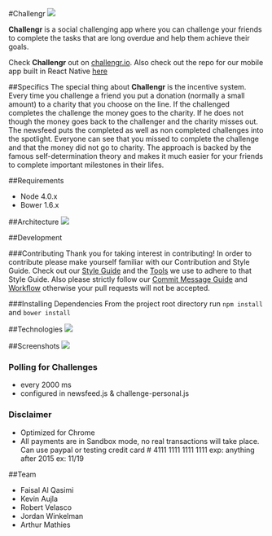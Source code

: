 #Challengr
  ![](https://s3-us-west-2.amazonaws.com/challengrimages/screenshots/challengrMobileSM.jpg)

  **Challengr** is a social challenging app where you can challenge your friends to complete the tasks that are long overdue and help them achieve their goals.
  
  Check **Challengr** out on [challengr.io](http://challengr.io). Also check out the repo for our mobile app built in React Native [here](https://github.com/hacksquare/Challengr-Native)

##Specifics
  The special thing about **Challengr** is the incentive system. Every time you challenge a friend you put a donation (normally a small amount) to a charity that you choose on the line. If the challenged completes the challenge the money goes to the charity. If he does not though the money goes back to the challenger and the charity misses out. The newsfeed puts the completed as well as non completed challenges into the spotlight. Everyone can see that you missed to complete the challenge and that the money did not go to charity. The approach is backed by the famous self-determination theory and makes it much easier for your friends to complete important milestones in their lifes.

##Requirements
  - Node 4.0.x
  - Bower 1.6.x

##Architecture
  ![](https://s3-us-west-2.amazonaws.com/challengrimages/screenshots/architecture.jpg)

##Development

###Contributing
  Thank you for taking interest in contributing! In order to contribute please make yourself familiar with our Contribution and Style Guide. Check out our [Style Guide](docs/STYLE-GUIDE.md) and the [Tools](docs/TOOLS.md) we use to adhere to that Style Guide. Also please strictly follow our [Commit Message Guide](docs/COMMIT-MESSAGES.md) and [Workflow](docs/GIT-WORKFLOW.md) otherwise your pull requests will not be accepted.

###Installing Dependencies
  From the project root directory run
    ```
    npm install
    ```
    and
    ```
    bower install
    ```

##Technologies
  ![](https://s3-us-west-2.amazonaws.com/challengrimages/screenshots/techStack.png)

##Screenshots
  ![](https://s3-us-west-2.amazonaws.com/challengrimages/screenshots/exampleWeb.png)

### Polling for Challenges
- every 2000 ms
- configured in newsfeed.js & challenge-personal.js

### Disclaimer
- Optimized for Chrome
- All payments are in Sandbox mode, no real transactions will take place. Can use paypal or testing credit card # 4111 1111 1111 1111 exp: anything after 2015 ex: 11/19

##Team
  - Faisal Al Qasimi
  - Kevin Aujla
  - Robert Velasco
  - Jordan Winkelman
  - Arthur Mathies

